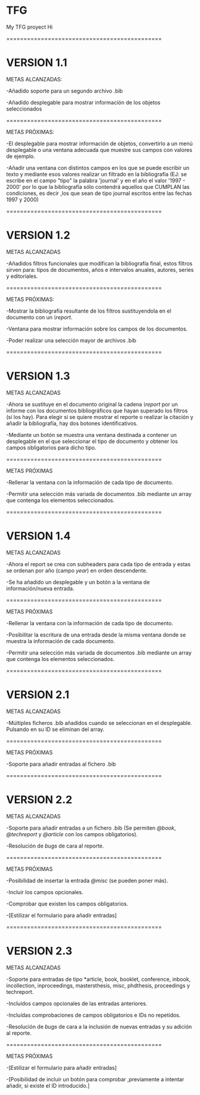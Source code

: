 # TFG
My TFG proyect
Hi

=============================================
# VERSION 1.1

METAS ALCANZADAS:

-Añadido soporte para un segundo archivo .bib

-Añadido desplegable para mostrar información de los objetos seleccionados

=============================================

METAS PRÓXIMAS:

-El desplegable para mostrar información de objetos, convertirlo a un menú desplegable o una ventana adecuada que muestre sus campos con valores de ejemplo.

-Añadir una ventana con distintos campos en los que se puede escribir un texto y mediante esos valores realizar un filtrado en la bibliografía (EJ: se escribe en el campo "tipo" la palabra 'journal' y en el año el valor '1997 - 2000' por lo que la bibliografía sólo contendrá aquellos que CUMPLAN las condiciones, es decir ,los que sean de tipo journal escritos entre las fechas 1997 y 2000)

=============================================
# VERSION 1.2

METAS ALCANZADAS

-Añadidos filtros funcionales que modifican la bibliografía final, estos filtros sirven para: tipos de documentos, años e intervalos anuales, autores, series y editoriales. 

=============================================

METAS PRÓXIMAS:

-Mostrar la bibliografía resultante de los filtros sustituyendola en el documento con un *\report*.

-Ventana para mostrar información sobre los campos de los documentos.

-Poder realizar una selección mayor de archivos .bib

=============================================
# VERSION 1.3

METAS ALCANZADAS

-Ahora se sustituye en el documento original la cadena *\report* por un informe con los documentos bibliográficos que hayan superado los filtros (si los hay). Para elegir si se quiere mostrar el reporte o realizar la citación y añadir la bibliografía, hay dos botones identificativos.

-Mediante un botón se muestra una ventana destinada a contener un desplegable en el que seleccionar el tipo de documento y obtener los campos obligatorios para dicho tipo.

=============================================

METAS PRÓXIMAS

-Rellenar la ventana con la información de cada tipo de documento.

-Permitir una selección más variada de documentos .bib mediante un array que contenga los elementos seleccionados.

=============================================
# VERSION 1.4

METAS ALCANZADAS

-Ahora el report se crea con subheaders para cada tipo de entrada y estas se ordenan por año (campo *year*) en orden descendente.

-Se ha añadido un desplegable y un botón a la ventana de información/nueva entrada.

=============================================

METAS PRÓXIMAS

-Rellenar la ventana con la información de cada tipo de documento.

-Posibilitar la escritura de una entrada desde la misma ventana donde se muestra la información de cada documento.

-Permitir una selección más variada de documentos .bib mediante un array que contenga los elementos seleccionados.

=============================================
# VERSION 2.1

METAS ALCANZADAS

-Múltiples ficheros .bib añadidos cuando se seleccionan en el desplegable. Pulsando en su ID se eliminan del array.

=============================================

METAS PRÓXIMAS

-Soporte para añadir entradas al fichero .bib

=============================================
# VERSION 2.2

METAS ALCANZADAS

-Soporte para añadir entradas a un fichero .bib (Se permiten *@book*, *@techreport* y *@article* con los campos obligatorios).

-Resolución de *bugs* de cara al reporte.

=============================================

METAS PRÓXIMAS

-Posibilidad de insertar la entrada *@misc* (se pueden poner más).

-Incluir los campos opcionales.

-Comprobar que existen los campos obligatorios.

-[Estilizar el formulario para añadir entradas]

=============================================
# VERSION 2.3

METAS ALCANZADAS

-Soporte para entradas de tipo *article, book, booklet, conference, inbook, incollection, inproceedings, mastersthesis, misc, phdthesis, proceedings y techreport.

-Incluídos campos opcionales de las entradas anteriores.

-Incluídas comprobaciones de campos obligatorios e IDs no repetidos.

-Resolución de *bugs* de cara a la inclusión de nuevas entradas y su adición al reporte.

=============================================

METAS PRÓXIMAS

-[Estilizar el formulario para añadir entradas]

-[Posibilidad de incluir un botón para comprobar ,previamente a intentar añadir, si existe el ID introducido.]
